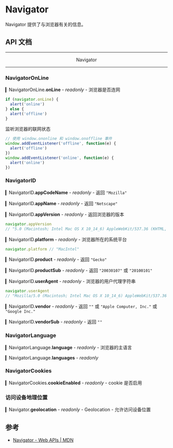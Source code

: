 # Navigator

Navigator 提供了与浏览器有关的信息。

## API 文档

---

<p align="center">Navigator</p>

---

### NavigatorOnLine

▎NavigatorOnLine.**onLine** - _readonly_ - 浏览器是否连网

```js
if (navigator.onLine) {
  alert('online')
} else {
  alert('offline')
}
```

监听浏览器的联网状态

```js
// 使用 window.ononline 和 window.onoffline 事件
window.addEventListener('offline', function(e) {
  alert('offline')
})
window.addEventListener('online', function(e) {
  alert('online')
})
```

### NavigatorID

▎NavigatorID.**appCodeName** - _readonly_ - 返回 `"Mozilla"`

▎NavigatorID.**appName** - _readonly_ - 返回 `"Netscape"`

▎NavigatorID.**appVersion** - _readonly_ - 返回浏览器的版本

```js
navigator.appVersion
// "5.0 (Macintosh; Intel Mac OS X 10_14_6) AppleWebKit/537.36 (KHTML, like Gecko) Chrome/78.0.3904.108 Safari/537.36"
```

▎NavigatorID.**platform** - _readonly_ - 浏览器所在的系统平台

```js
navigator.platform // "MacIntel"
```

▎NavigatorID.**product** - _readonly_ - 返回 `"Gecko"`

▎NavigatorID.**productSub** - _readonly_ - 返回 `"20030107"` 或 `"20100101"`

▎NavigatorID.**userAgent** - _readonly_ - 浏览器的用户代理字符串

```js
navigator.userAgent
// "Mozilla/5.0 (Macintosh; Intel Mac OS X 10_14_6) AppleWebKit/537.36 (KHTML, like Gecko) Chrome/78.0.3904.108 Safari/537.36"
```

▎NavigatorID.**vendor** - _readonly_ - 返回 `""` 或 `"Apple Computer, Inc."` 或 `"Google Inc."`

▎NavigatorID.**vendorSub** - _readonly_ - 返回 `""`

### NavigatorLanguage

▎NavigatorLanguage.**language** - _readonly_ - 浏览器的主语言

▎NavigatorLanguage.**languages** - _readonly_

### NavigatorCookies

▎NavigatorCookies.**cookieEnabled** - _readonly_ - cookie 是否启用

### 访问设备地理位置

▎Navigator.**geolocation** - _readonly_ - Geolocation - 允许访问设备位置

## 参考

- [Navigator - Web APIs | MDN](https://developer.mozilla.org/en-US/docs/Web/API/Navigator)